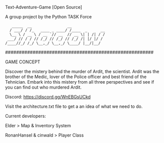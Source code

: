 Text-Adventure-Game [Open Source]

A group project by the Python TASK Force

       _____  __                __               
      / ___/ / /_   ____ _ ____/ /____  _      __
      \__ \ / __ \ / __ `// __  // __ \| | /| / /
     ___/ // / / // /_/ // /_/ // /_/ /| |/ |/ / 
    /____//_/ /_/ \__,_/ \__,_/ \____/ |__/|__/  

######################################################

GAME CONCEPT

Discover the mistery behind the murder of Ardit, the scientist. Ardit was the brother of the Medic, lover of the Police officer and best friend of the Tehnician. Embark into this mistery from all three perspectives and see if you can find out who murdered Ardit.

Discord: https://discord.gg/WnEBGsUCkd

Visit the architecture.txt file to get a an idea of what we need to do.

Current developers:

Elder > Map & Inventory System

RonanHansel & cinwald > Player Class
